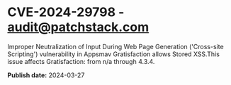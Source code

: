 # CVE-2024-29798 - audit@patchstack.com

Improper Neutralization of Input During Web Page Generation ('Cross-site Scripting') vulnerability in Appsmav Gratisfaction allows Stored XSS.This issue affects Gratisfaction: from n/a through 4.3.4.



**Publish date:** 2024-03-27
